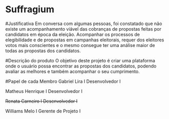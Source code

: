 # Suffragium

#Justificativa
Em conversa com algumas pessoas, foi constatado que não existe um acompanhamento viável das cobranças de propostas feitas por candidatos em época da eleição. Acompanhar os processos de elegibilidade e de propostas em campanhas eleitorais, requer dos eleitores votos mais conscientes e o mesmo consegue ter uma análise maior de todas as propostas dos candidatos.

#Descrição do produto
O objetivo deste projeto é criar uma plataforma onde o usuário possa encontrar as propostas dos candidatos, podendo avaliar as melhores e também acompanhar o seu cumprimento.

#Papel de cada Membro
Gabriel Lira I Desenvolvedor I

Matheus Henrique I Desenvolvedor I

~~Renata Carneiro I Desenvolvedor I~~

Williams Melo I Gerente de Projeto I
